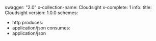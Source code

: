swagger: "2.0"
x-collection-name: Cloudsight
x-complete: 1
info:
  title: Cloudsight
  version: 1.0.0
schemes:
- http
produces:
- application/json
consumes:
- application/json